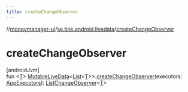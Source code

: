 ```yaml
---
title: createChangeObserver
---
```

//[moneymanager-ui](../../index.html)/[se.tink.android.livedata](index.html)/[createChangeObserver](create-change-observer.html)



# createChangeObserver



[androidJvm]\
fun &lt;[T](create-change-observer.html)&gt; [MutableLiveData](https://developer.android.com/reference/kotlin/androidx/lifecycle/MutableLiveData.html)&lt;[List](https://kotlinlang.org/api/latest/jvm/stdlib/kotlin.collections/-list/index.html)&lt;[T](create-change-observer.html)&gt;&gt;.[createChangeObserver](create-change-observer.html)(executors: [AppExecutors](../se.tink.android/-app-executors/index.html)): [ListChangeObserver](-list-change-observer/index.html)&lt;[T](create-change-observer.html)&gt;




